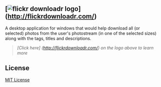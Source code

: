 [![flickr downloadr logo](https://raw.github.com/flickr-downloadr/flickr-downloadr/master/misc/logo.png)] (http://flickrdownloadr.com/)
---------------------------

A desktop application for windows that would help download all (or selected) photos from the user's photostream (in one of the selected sizes) along with the tags, titles and descriptions.
> _[Click here] (http://flickrdownloadr.com/) on the logo above to learn more_

## License
[MIT License](https://github.com/flickr-downloadr/flickr-downloadr/blob/master/LICENCE.md)
